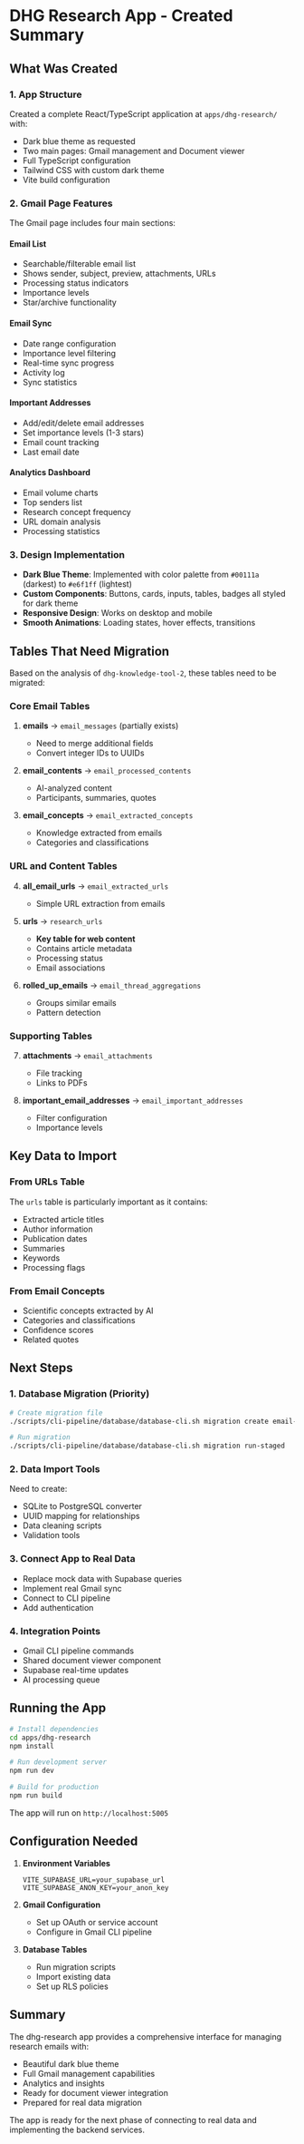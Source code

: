 # DHG Research App - Created Summary

## What Was Created

### 1. App Structure
Created a complete React/TypeScript application at `apps/dhg-research/` with:
- Dark blue theme as requested
- Two main pages: Gmail management and Document viewer
- Full TypeScript configuration
- Tailwind CSS with custom dark theme
- Vite build configuration

### 2. Gmail Page Features
The Gmail page includes four main sections:

#### Email List
- Searchable/filterable email list
- Shows sender, subject, preview, attachments, URLs
- Processing status indicators
- Importance levels
- Star/archive functionality

#### Email Sync
- Date range configuration
- Importance level filtering  
- Real-time sync progress
- Activity log
- Sync statistics

#### Important Addresses
- Add/edit/delete email addresses
- Set importance levels (1-3 stars)
- Email count tracking
- Last email date

#### Analytics Dashboard
- Email volume charts
- Top senders list
- Research concept frequency
- URL domain analysis
- Processing statistics

### 3. Design Implementation
- **Dark Blue Theme**: Implemented with color palette from `#00111a` (darkest) to `#e6f1ff` (lightest)
- **Custom Components**: Buttons, cards, inputs, tables, badges all styled for dark theme
- **Responsive Design**: Works on desktop and mobile
- **Smooth Animations**: Loading states, hover effects, transitions

## Tables That Need Migration

Based on the analysis of `dhg-knowledge-tool-2`, these tables need to be migrated:

### Core Email Tables
1. **emails** → `email_messages` (partially exists)
   - Need to merge additional fields
   - Convert integer IDs to UUIDs

2. **email_contents** → `email_processed_contents`
   - AI-analyzed content
   - Participants, summaries, quotes

3. **email_concepts** → `email_extracted_concepts`
   - Knowledge extracted from emails
   - Categories and classifications

### URL and Content Tables
4. **all_email_urls** → `email_extracted_urls`
   - Simple URL extraction from emails

5. **urls** → `research_urls`
   - **Key table for web content**
   - Contains article metadata
   - Processing status
   - Email associations

6. **rolled_up_emails** → `email_thread_aggregations`
   - Groups similar emails
   - Pattern detection

### Supporting Tables
7. **attachments** → `email_attachments`
   - File tracking
   - Links to PDFs

8. **important_email_addresses** → `email_important_addresses`
   - Filter configuration
   - Importance levels

## Key Data to Import

### From URLs Table
The `urls` table is particularly important as it contains:
- Extracted article titles
- Author information  
- Publication dates
- Summaries
- Keywords
- Processing flags

### From Email Concepts
- Scientific concepts extracted by AI
- Categories and classifications
- Confidence scores
- Related quotes

## Next Steps

### 1. Database Migration (Priority)
```bash
# Create migration file
./scripts/cli-pipeline/database/database-cli.sh migration create email-tables

# Run migration
./scripts/cli-pipeline/database/database-cli.sh migration run-staged
```

### 2. Data Import Tools
Need to create:
- SQLite to PostgreSQL converter
- UUID mapping for relationships
- Data cleaning scripts
- Validation tools

### 3. Connect App to Real Data
- Replace mock data with Supabase queries
- Implement real Gmail sync
- Connect to CLI pipeline
- Add authentication

### 4. Integration Points
- Gmail CLI pipeline commands
- Shared document viewer component
- Supabase real-time updates
- AI processing queue

## Running the App

```bash
# Install dependencies
cd apps/dhg-research
npm install

# Run development server
npm run dev

# Build for production
npm run build
```

The app will run on `http://localhost:5005`

## Configuration Needed

1. **Environment Variables**
   ```env
   VITE_SUPABASE_URL=your_supabase_url
   VITE_SUPABASE_ANON_KEY=your_anon_key
   ```

2. **Gmail Configuration**
   - Set up OAuth or service account
   - Configure in Gmail CLI pipeline

3. **Database Tables**
   - Run migration scripts
   - Import existing data
   - Set up RLS policies

## Summary

The dhg-research app provides a comprehensive interface for managing research emails with:
- Beautiful dark blue theme
- Full Gmail management capabilities
- Analytics and insights
- Ready for document viewer integration
- Prepared for real data migration

The app is ready for the next phase of connecting to real data and implementing the backend services.